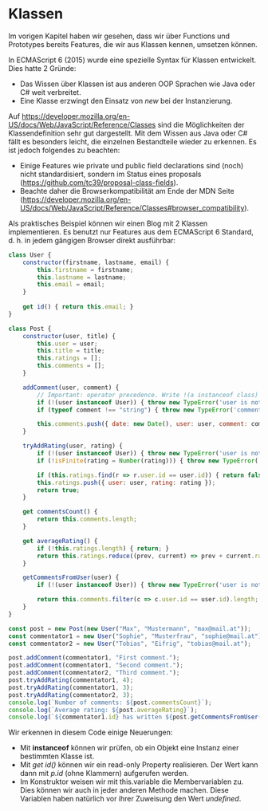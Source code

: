 # Klassen

Im vorigen Kapitel haben wir gesehen, dass wir über Functions und Prototypes bereits Features,
die wir aus Klassen kennen, umsetzen können.

In ECMAScript 6 (2015) wurde eine spezielle Syntax für Klassen entwickelt. Dies hatte 2 Gründe:
- Das Wissen über Klassen ist aus anderen OOP Sprachen wie Java oder C# weit verbreitet.
- Eine Klasse erzwingt den Einsatz von *new* bei der Instanzierung.

Auf https://developer.mozilla.org/en-US/docs/Web/JavaScript/Reference/Classes sind die 
Möglichkeiten der Klassendefinition sehr gut dargestellt. Mit dem Wissen aus Java oder C# fällt es 
besonders leicht, die einzelnen Bestandteile wieder zu erkennen. Es ist jedoch folgendes zu
beachten:
- Einige Features wie private und public field declarations sind (noch) nicht standardisiert,
  sondern im Status eines proposals (https://github.com/tc39/proposal-class-fields).
- Beachte daher die Browserkompatibilität am Ende der MDN Seite
  (https://developer.mozilla.org/en-US/docs/Web/JavaScript/Reference/Classes#browser_compatibility).



Als praktisches Beispiel können wir einen Blog mit 2 Klassen implementieren. Es benutzt nur
Features aus dem ECMAScript 6 Standard, d. h. in jedem gängigen Browser direkt ausführbar:

```javascript
class User {
    constructor(firstname, lastname, email) {
        this.firstname = firstname;
        this.lastname = lastname;
        this.email = email;
    }
    
    get id() { return this.email; }
}

class Post {
    constructor(user, title) {
        this.user = user;
        this.title = title;
        this.ratings = [];
        this.comments = [];
    }

    addComment(user, comment) {
        // Important: operator precedence. Write !(a instanceof class)
        if (!(user instanceof User)) { throw new TypeError('user is not an instance of User.'); }
        if (typeof comment !== "string") { throw new TypeError('comment is not a string of User.'); }

        this.comments.push({ date: new Date(), user: user, comment: comment });
    }

    tryAddRating(user, rating) {
        if (!(user instanceof User)) { throw new TypeError('user is not an instance of User.'); }
        if (!isFinite(rating = Number(rating))) { throw new TypeError('rating is not a number.'); }

        if (this.ratings.find(r => r.user.id == user.id)) { return false; }
        this.ratings.push({ user: user, rating: rating });
        return true;
    }

    get commentsCount() {
        return this.comments.length;
    }

    get averageRating() {
        if (!this.ratings.length) { return; }
        return this.ratings.reduce((prev, current) => prev + current.rating, 0) / this.ratings.length;
    }

    getCommentsFromUser(user) {
        if (!(user instanceof User)) { throw new TypeError('user is not an instance of User.'); }

        return this.comments.filter(c => c.user.id == user.id).length;
    }
}

const post = new Post(new User("Max", "Mustermann", "max@mail.at"));
const commentator1 = new User("Sophie", "Musterfrau", "sophie@mail.at");
const commentator2 = new User("Tobias", "Eifrig", "tobias@mail.at");

post.addComment(commentator1, "First comment.");
post.addComment(commentator1, "Second comment.");
post.addComment(commentator2, "Third comment.");
post.tryAddRating(commentator1, 4);
post.tryAddRating(commentator1, 3);
post.tryAddRating(commentator2, 3);
console.log(`Number of comments: ${post.commentsCount}`);
console.log(`Average rating: ${post.averageRating}`);
console.log(`${commentator1.id} has written ${post.getCommentsFromUser(commentator1)} comments.`);
```

Wir erkennen in diesem Code einige Neuerungen:

- Mit **instanceof** können wir prüfen, ob ein Objekt eine Instanz einer bestimmten Klasse ist.
- Mit *get id()* können wir ein read-only Property realisieren. Der Wert kann dann mit *p.id*
  (ohne Klammern) aufgerufen werden.
- Im Konstruktor weisen wir mit this.variable die Membervariablen zu. Dies können wir auch
  in jeder anderen Methode machen. Diese Variablen haben natürlich vor ihrer Zuweisung den
  Wert *undefined*.

